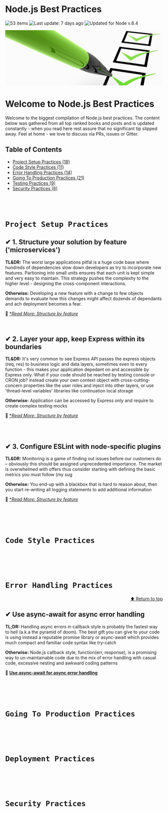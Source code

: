 # Node.js Best Practices

<img src="https://img.shields.io/badge/⚙%20Item%20count%20-%2053%20Best%20practices-blue.svg" alt="53 items"> <img src="https://img.shields.io/badge/%F0%9F%93%85%20Last%20update%20-%206%20days%20ago-green.svg" alt="Last update: 7 days ago"> <img src="https://img.shields.io/badge/%E2%9C%94%20Updated%20For%20Version%20-%20Node%208.4-brightgreen.svg" alt="Updated for Node v.8.4">

![Node.js Best Practices](assets/images/banner-1.png)

# Welcome to Node.js Best Practices

Welcome to the biggest compilation of Node.js best practices. The content below was gathered from all top ranked books and posts and is updated constantly - when you read here rest assure that no significant tip slipped away. Feel at home - we love to discuss via PRs, issues or Gitter.

## Table of Contents
* [Project Setup Practices (18)](#project-setup-practices)
* [Code Style Practices (11) ](#code-style-practices)
* [Error Handling Practices (14) ](#error-handling-practices)
* [Going To Production Practices (21) ](#going-to-production-practices)
* [Testing Practices (9) ](#deployment-practices)
* [Security Practices (8) ](#security-practices)

<br/><br/>
# `Project Setup Practices`

## ✔ 1. Structure your solution by feature ('microservices')

**TL&DR:** The worst large applications pitfal is a huge code base where hundreds of dependencies slow down developers as try to incorporate new features. Partioning into small units ensures that each unit is kept simple and very easy to maintain. This strategy pushes the complexity to the higher level - designing the cross-component interactions. 

**Otherwise:** Developing a new feature with a change to few objects demands to evaluate how this changes might affect dozends of dependants and ach deployment becomes a fear.

🔗 [**Read More: Structure by feature*](/sections/errorhandling/asyncawait.md)

<br/>

## ✔ 2. Layer your app, keep Express within its boundaries

**TL&DR:** It's very common to see Express API passes the express objects (req, res) to business logic and data layers, sometimes even to every function - this makes your application depedant on and accessible by Express only. What if your code should be reached by testing console or CRON job? instead create your own context object with cross-cutting-concern properties like the user roles and inject into other layers, or use 'thread-level variables' libraries like continuation local storage

**Otherwise:** Application can be accessed by Express only and require to create complex testing mocks

🔗 [**Read More: Structure by feature*](/sections/errorhandling/asyncawait.md)

<br/><br/>

## ✔ 3. Configure ESLint with node-specific plugins

**TL&DR:** Monitoring is a game of finding out issues before our customers do – obviously this should be assigned unprecedented importance. The market is overwhelmed with offers thus consider starting with defining the basic metrics you must follow (my sug

**Otherwise:** You end-up with a blackbox that is hard to reason about, then you start re-writing all logging statements to add additional information

🔗 [**Read More: Structure by feature*](/sections/errorhandling/asyncawait.md)

<br/><br/><br/>
# `Code Style Practices`


<br/><br/><br/>
# `Error Handling Practices`
<p align="right"><a href="#table-of-contents">⬆ Return to top</a></p>

## ✔ Use async-await for async error handling

**TL;DR:** Handling async errors in callback style is probably the fastest way to hell (a.k.a the pyramid of doom). The best gift you can give to your code is using instead a reputable promise library or async-await which provides much compact and familiar code syntax like try-catch

**Otherwise:** Node.js callback style, function(err, response), is a promising way to un-maintainable code due to the mix of error handling with casual code, excessive nesting and awkward coding patterns

🔗 [**Use async-await for async error handling**](/sections/errorhandling/asyncawait.md)



<br/><br/><br/>
# `Going To Production Practices`


<br/><br/><br/>
# `Deployment Practices`


<br/><br/><br/>
# `Security Practices`

